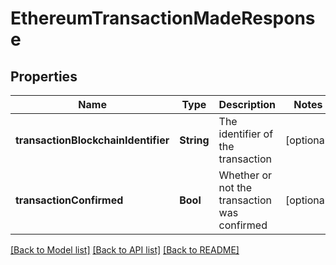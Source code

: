 # EthereumTransactionMadeResponse

## Properties
Name | Type | Description | Notes
------------ | ------------- | ------------- | -------------
**transactionBlockchainIdentifier** | **String** | The identifier of the transaction | [optional] 
**transactionConfirmed** | **Bool** | Whether or not the transaction was confirmed | [optional] 

[[Back to Model list]](../README.md#documentation-for-models) [[Back to API list]](../README.md#documentation-for-api-endpoints) [[Back to README]](../README.md)



